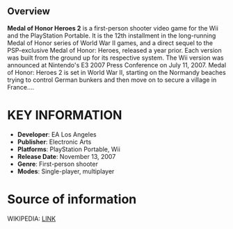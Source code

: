 ## Overview


**Medal of Honor Heroes 2** is a first-person shooter video game for the Wii and the PlayStation Portable. It is the 12th installment in the long-running Medal of Honor series of World War II games, and a direct sequel to the PSP-exclusive Medal of Honor: Heroes, released a year prior. Each version was built from the ground up for its respective system. The Wii version was announced at Nintendo's E3 2007 Press Conference on July 11, 2007. Medal of Honor: Heroes 2 is set in World War II, starting on the Normandy beaches trying to control German bunkers and then move on to secure a village in France....
# KEY INFORMATION

- **Developer**: EA Los Angeles
- **Publisher**: Electronic Arts
- **Platforms**: PlayStation Portable, Wii
- **Release Date**: November 13, 2007
- **Genre**: First-person shooter
- **Modes**: Single-player, multiplayer
# Source of information
 WIKIPEDIA: [LINK](https://en.wikipedia.org/wiki/Medal_of_Honor:_Heroes_2)